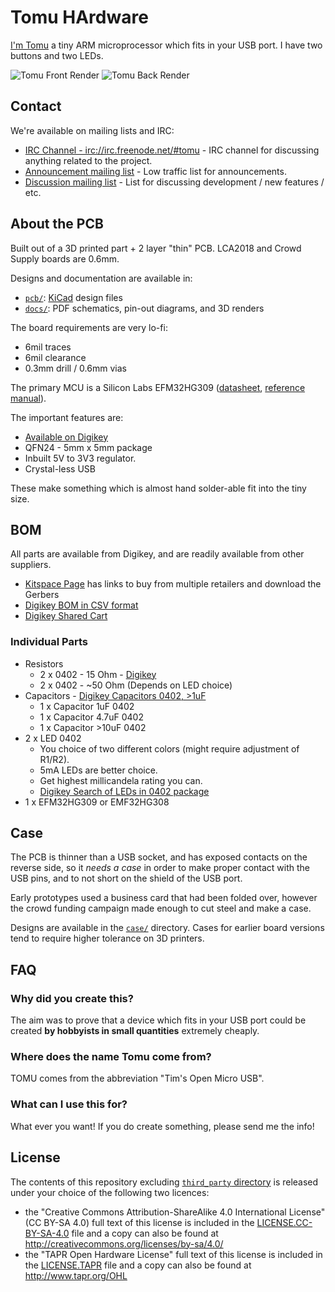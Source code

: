 # Tomu HArdware

[I'm Tomu](tomu.im) a tiny ARM microprocessor which fits in your USB port.
I have two buttons and two LEDs.

![Tomu Front Render](img/tomu-front.png)
![Tomu Back Render](img/tomu-back.png)

## Contact

We're available on mailing lists and IRC:

* [IRC Channel - irc://irc.freenode.net/#tomu](https://webchat.freenode.net/?channels=#tomu) - IRC channel for discussing anything related to the project.
* [Announcement mailing list](https://groups.google.com/forum/#!forum/tomu-announce/join) - Low traffic list for announcements.
* [Discussion mailing list](https://groups.google.com/forum/#!forum/tomu-discuss/join) - List for discussing development / new features / etc.

## About the PCB

Built out of a 3D printed part + 2 layer "thin" PCB.  LCA2018 and Crowd Supply
boards are 0.6mm.

Designs and documentation are available in:

* [`pcb/`](./pcb): [KiCad](http://kicad-pcb.org/) design files
* [`docs/`](./docs): PDF schematics, pin-out diagrams, and 3D renders

The board requirements are very lo-fi:

* 6mil traces
* 6mil clearance
* 0.3mm drill / 0.6mm vias

The primary MCU is a Silicon Labs EFM32HG309 ([datasheet](https://www.silabs.com/Support%20Documents/TechnicalDocs/EFM32HG309.pdf), [reference manual](https://www.silabs.com/Support%20Documents/TechnicalDocs/EFM32HG-RM.pdf)).

The important features are:

* [Available on Digikey](http://www.digikey.com/product-detail/en/silicon-labs/EFM32HG309F64G-A-QFN24/336-3207-ND/5142721)
* QFN24 - 5mm x 5mm package
* Inbuilt 5V to 3V3 regulator.
* Crystal-less USB

These make something which is almost hand solder-able fit into the tiny size.

## BOM

All parts are available from Digikey, and are readily available from other suppliers.

* [Kitspace Page](https://kitspace.org/boards/github.com/im-tomu/tomu-hardware/) has links to buy from multiple retailers and download the Gerbers
* [Digikey BOM in CSV format](bom-digikey.csv)
* [Digikey Shared Cart](http://www.digikey.com.au/short/39z1zv)

### Individual Parts

* Resistors
  * 2 x 0402 - 15 Ohm - [Digikey](https://www.digikey.com.au/short/3m8rz5)
  * 2 x 0402 - ~50 Ohm (Depends on LED choice)
* Capacitors - [Digikey Capacitors 0402, >1uF](https://www.digikey.com.au/short/3m8r4z)
  * 1 x Capacitor 1uF 0402
  * 1 x Capacitor 4.7uF 0402
  * 1 x Capacitor >10uF 0402
* 2 x LED 0402
  * You choice of two different colors (might require adjustment of R1/R2).
  * 5mA LEDs are better choice.
  * Get highest millicandela rating you can.
  * [Digikey Search of LEDs in 0402 package](https://www.digikey.com.au/short/3m8rz0)
* 1 x EFM32HG309 or EMF32HG308

## Case

The PCB is thinner than a USB socket, and has exposed contacts on the reverse side, so it _needs a case_ in order to make proper contact with the USB pins, and to not short on the shield of the USB port.

Early prototypes used a business card that had been folded over, however the crowd funding campaign made enough to cut steel and make a case.

Designs are available in the [`case/`](./case) directory.  Cases for earlier board versions tend to require higher tolerance on 3D printers.

## FAQ

### Why did you create this?

The aim was to prove that a device which fits in your USB port could be created
**by hobbyists in small quantities** extremely cheaply.

### Where does the name Tomu come from?

TOMU comes from the abbreviation "Tim's Open Micro USB".

### What can I use this for?

What ever you want! If you do create something, please send me the info!

## License

The contents of this repository excluding [`third_party`
directory](./third_party) is released under your choice of the following two
licences:

* the "Creative Commons Attribution-ShareAlike 4.0 International License"
  (CC BY-SA 4.0) full text of this license is included in the
  [LICENSE.CC-BY-SA-4.0](LICENSE.CC-BY-SA-4.0) file and a copy can also be
  found at http://creativecommons.org/licenses/by-sa/4.0/
* the "TAPR Open Hardware License" full text of this license is included
  in the [LICENSE.TAPR](LICENSE.TAPR) file and a copy can also be found at
  http://www.tapr.org/OHL
